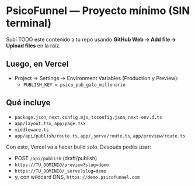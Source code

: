 # PsicoFunnel — Proyecto mínimo (SIN terminal)

Subí TODO este contenido a tu repo usando **GitHub Web → Add file → Upload files** en la raíz.

## Luego, en Vercel
- Project → Settings → Environment Variables (Production y Preview):
  - `PUBLISH_KEY = psico_pub_galo_millonario`

## Qué incluye
- `package.json`, `next.config.mjs`, `tsconfig.json`, `next-env.d.ts`
- `app/layout.tsx`, `app/page.tsx`
- `middleware.ts`
- `app/api/publish/route.ts`, `app/_serve/route.ts`, `app/preview/route.ts`

Con esto, Vercel va a hacer build solo. Después podés usar:
- POST `/api/publish` (draft/publish)
- `https://TU_DOMINIO/preview?slug=demo`
- `https://TU_DOMINIO/_serve?slug=demo`
- y, con wildcard DNS, `https://demo.psicofunnel.com`
